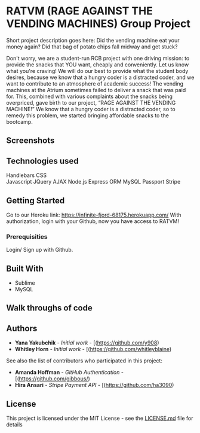 # RATVM (RAGE AGAINST THE VENDING MACHINES) Group Project


Short project description goes here:
Did the vending machine eat your money again? Did that bag of potato chips fall midway and get stuck?

Don't worry, we are a student-run RCB project with one driving mission: to provide the snacks that YOU want, cheaply and conveniently. Let us know what you're craving! We will do our best to provide what the student body desires, because we know that a hungry coder is a distracted coder, and we want to contribute to an atmosphere of academic success!
The vending machines at the Atrium sometimes failed to deliver a snack that was paid for. This, combined with various complaints about the snacks being overpriced, gave birth to our project, “RAGE AGAINST THE VENDING MACHINE!” We know that a hungry coder is a distracted coder, so to remedy this problem, we started bringing affordable snacks to the bootcamp.

## Screenshots


## Technologies used

Handlebars
CSS  
Javascript
JQuery
AJAX
Node.js 
Express
ORM
MySQL
Passport 
Stripe


## Getting Started

Go to our Heroku link: https://infinite-fjord-68175.herokuapp.com/
With authorization, login with your Github, now you have access to RATVM!

### Prerequisities

Login/ Sign up with Github.


## Built With

* Sublime 
* MySQL


## Walk throughs of code


## Authors

* **Yana Yakubchik** - *Initial work* - [(https://github.com/y908)
* **Whitley Horn** - *Initial work* - [(https://github.com/whitleyblaine)



See also the list of contributors who participated in this project:


* **Amanda Hoffman** - *GitHub Authentication* - [(https://github.com/gibbous/)
* **Hira Ansari** - *Stripe Payment API* - [(https://github.com/ha3090)

## License

This project is licensed under the MIT License - see the [LICENSE.md](LICENSE.md) file for details